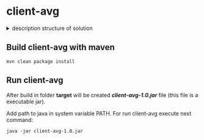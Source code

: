 # client-avg

<details>
  <summary>description structure of solution</summary>
<pre>
  
  This application contain console application wrapped on executable jar file.
  
  This application run test for SOAP service.

</pre>
</details>

## Build client-avg with maven
```
mvn clean package install
```

## Run client-avg
After build in folder **target** will be created ***client-avg-1.0.jar*** file (this file is a executable jar).

Add path to java in system variable PATH.
For run client-avg execute next command:
``` 
java -jar client-avg-1.0.jar
```
